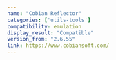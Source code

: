 ```yaml
---
name: "Cobian Reflector"
categories: ['utils-tools']
compatibility: emulation
display_result: "Compatible"
version_from: "2.6.55"
link: https://www.cobiansoft.com/
---
```


